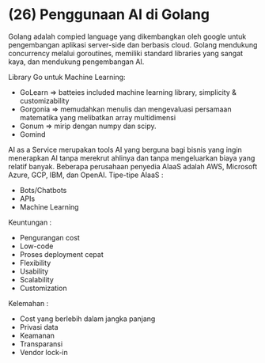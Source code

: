 # (26) Penggunaan AI di Golang

Golang adalah compied language yang dikembangkan oleh google untuk pengembangan aplikasi server-side dan berbasis cloud. Golang mendukung concurrency melalui goroutines, memiliki standard libraries yang sangat kaya, dan mendukung pengembangan AI.

Library Go untuk Machine Learning:
- GoLearn => batteies included machine learning library, simplicity & customizability
- Gorgonia => memudahkan menulis dan mengevaluasi persamaan matematika yang melibatkan array multidimensi
- Gonum => mirip dengan numpy dan scipy.
- Gomind

AI as a Service merupakan tools AI yang berguna bagi bisnis yang ingin menerapkan AI tanpa merekrut ahlinya dan tanpa mengeluarkan biaya yang relatif banyak. Beberapa perusahaan penyedia AIaaS adalah AWS, Microsoft Azure, GCP, IBM, dan OpenAI. Tipe-tipe AIaaS :
- Bots/Chatbots
- APIs 
- Machine Learning

Keuntungan :
- Pengurangan cost 
- Low-code
- Proses deployment cepat
- Flexibility
- Usability
- Scalability
- Customization

Kelemahan :
- Cost yang berlebih dalam jangka panjang
- Privasi data
- Keamanan
- Transparansi
- Vendor lock-in 